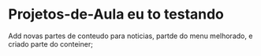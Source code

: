# Projetos-de-Aula eu to testando
Add novas partes de conteudo para noticias, partde do menu melhorado, e criado parte do conteiner;
